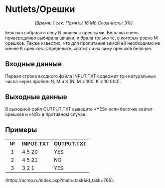 <h1>Nutlets/Орешки</h1>
<center><i>(Время: 1&nbsp;сек. Память: 16 Мб&nbsp;Сложность: 3%)</i></center>
<!–– google_ad_section_start ––>
<p class=text>
Белочка собрала в лесу N шишек c орешками. Белочка очень привередливо выбирала шишки, и брала только те, в которых ровно M орешков. Также известно, что для пропитания зимой ей необходимо не менее K орешков. Определите, хватит ли на зиму орешков белочке.
</p>

<h2>Входные данные</h2>

<p class=text>
Первая строка входного файла INPUT.TXT содержит три натуральных числа через пробел: N, M и K (N, M &#8804; 100, K &#8804; 10 000).
</p>

<h2>Выходные данные</h2>

<p class=text>
В выходной файл OUTPUT.TXT выведите «YES» если белочке хватит орешков и «NO» в противном случае.
</p>

<h2>Примеры</h2>

<table class=main cellpadding=2 cellspacing=1>
<tr><th width=30>№</th><th>INPUT.TXT</th><th>OUTPUT.TXT</th></tr>
<tr class=white2><td align=center>1</td><td valign=top>4 5 20</td><td valign=top>YES</td></tr>
<tr class=white2><td align=center>2</td><td valign=top>4 5 21</td><td valign=top>NO</td></tr>
<tr class=white2><td align=center>3</td><td valign=top>3 2 1</td><td valign=top>YES</td></tr>
</table>
 (https://acmp.ru/index.asp?main=task&id_task=766).
<!–– google_ad_section_end ––>
